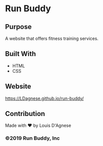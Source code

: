 # Run Buddy

## Purpose
A website that offers fitness training services.

## Built With
* HTML
* CSS

## Website
https://LDagnese.github.io/run-buddy/

## Contribution
Made with ❤️ by Louis D'Agnese

### ©️2019 Run Buddy, Inc 
